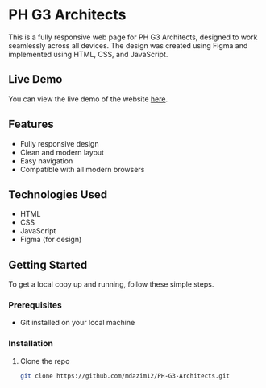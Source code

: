 # PH G3 Architects

This is a fully responsive web page for PH G3 Architects, designed to work seamlessly across all devices. The design was created using Figma and implemented using HTML, CSS, and JavaScript.

## Live Demo

You can view the live demo of the website [here](https://mdazim12.github.io/PH-G3-Architects/).

## Features

- Fully responsive design
- Clean and modern layout
- Easy navigation
- Compatible with all modern browsers

## Technologies Used

- HTML
- CSS
- JavaScript
- Figma (for design)

## Getting Started

To get a local copy up and running, follow these simple steps.

### Prerequisites

- Git installed on your local machine

### Installation

1. Clone the repo

   ```sh
   git clone https://github.com/mdazim12/PH-G3-Architects.git
